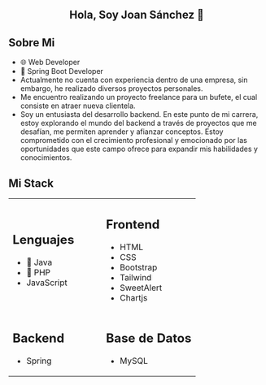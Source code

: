<section align="center">
  <h1 align="center">Hola, Soy Joan Sánchez 👋</h1>
</section>

## Sobre Mi
- 🌐 Web Developer
- 🍃 Spring Boot Developer
- Actualmente no cuenta con experiencia dentro de una empresa, sin embargo, he realizado diversos proyectos personales.
- Me encuentro realizando un proyecto freelance para un bufete, el cual consiste en atraer nueva clientela.
- Soy un entusiasta del desarrollo backend. En este punto de mi carrera, estoy explorando el mundo del backend a través de proyectos que me desafían, me permiten aprender y afianzar conceptos. Estoy comprometido con el crecimiento profesional y emocionado por las oportunidades que este campo ofrece para expandir mis habilidades y conocimientos.
## Mi Stack

<table width="100%">
  <tr>
    <td width="50%">
      <h2>Lenguajes</h2>
      <ul>
        <li>🍵 Java</li>
        <li>🐘 PHP</li>
        <li>JavaScript</li>
      </ul>
    </td>
    <td width="50%">
      <h2>Frontend</h2>
      <ul>
        <li>HTML</li>
        <li>CSS</li>
        <li>Bootstrap</li>
        <li>Tailwind</li>
        <li>SweetAlert</li>
        <li>Chartjs</li>
      </ul>
    </td>
  </tr>
  <tr>
    <td width="50%">
      <h2>Backend</h2>
      <ul>
        <li>Spring</li>
      </ul>
    </td>
    <td width="50%">
      <h2>Base de Datos</h2>
      <ul>
        <li>MySQL</li>
      </ul>
    </td>
  </tr>
</table>

<br>

<!--
**DarielGallegos/DarielGallegos** is a ✨ _special_ ✨ repository because its `README.md` (this file) appears on your GitHub profile.

Here are some ideas to get you started:

- 🔭 I’m currently working on ...
- 🌱 I’m currently learning ...
- 👯 I’m looking to collaborate on ...
- 🤔 I’m looking for help with ...
- 💬 Ask me about ...
- 📫 How to reach me: ...
- 😄 Pronouns: ...
- ⚡ Fun fact: ...
-->
